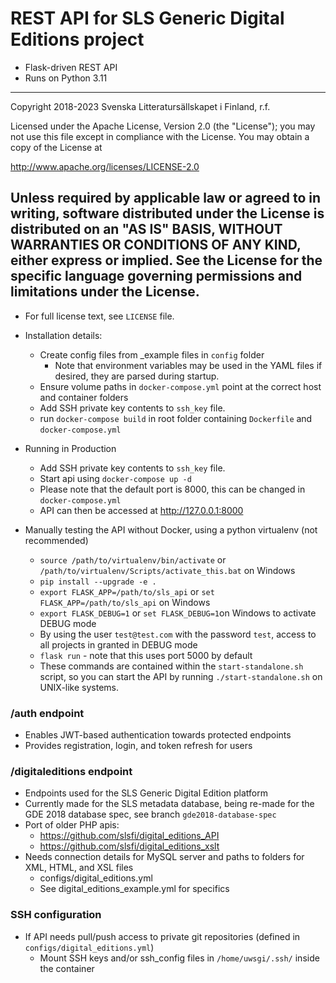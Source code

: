 # REST API for SLS Generic Digital Editions project
- Flask-driven REST API
- Runs on Python 3.11
---
Copyright 2018-2023 Svenska Litteratursällskapet i Finland, r.f.

Licensed under the Apache License, Version 2.0 (the "License");
you may not use this file except in compliance with the License.
You may obtain a copy of the License at

   http://www.apache.org/licenses/LICENSE-2.0

Unless required by applicable law or agreed to in writing, software
distributed under the License is distributed on an "AS IS" BASIS,
WITHOUT WARRANTIES OR CONDITIONS OF ANY KIND, either express or implied.
See the License for the specific language governing permissions and
limitations under the License.
---
- For full license text, see `LICENSE` file.

- Installation details:
    - Create config files from _example files in `config` folder
      - Note that environment variables may be used in the YAML files if desired, they are parsed during startup.
    - Ensure volume paths in `docker-compose.yml` point at the correct host and container folders
    - Add SSH private key contents to `ssh_key` file.
    - run `docker-compose build` in root folder containing `Dockerfile` and `docker-compose.yml`

- Running in Production
    - Add SSH private key contents to `ssh_key` file.
    - Start api using `docker-compose up -d`
    - Please note that the default port is 8000, this can be changed in `docker-compose.yml`
    - API can then be accessed at http://127.0.0.1:8000

- Manually testing the API without Docker, using a python virtualenv (not recommended)
    - `source /path/to/virtualenv/bin/activate` or `/path/to/virtualenv/Scripts/activate_this.bat` on Windows
    - `pip install --upgrade -e .`
    - `export FLASK_APP=/path/to/sls_api` or `set FLASK_APP=/path/to/sls_api` on Windows
    - `export FLASK_DEBUG=1` or `set FLASK_DEBUG=1`on Windows to activate DEBUG mode
    - By using the user `test@test.com` with the password `test`, access to all projects in granted in DEBUG mode
    - `flask run` - note that this uses port 5000 by default
    - These commands are contained within the `start-standalone.sh` script, so you can start the API by running `./start-standalone.sh` on UNIX-like systems.

### /auth endpoint
- Enables JWT-based authentication towards protected endpoints
- Provides registration, login, and token refresh for users

### /digitaleditions endpoint
- Endpoints used for the SLS Generic Digital Edition platform
- Currently made for the SLS metadata database, being re-made for the GDE 2018 database spec, see branch `gde2018-database-spec`
- Port of older PHP apis:
    - https://github.com/slsfi/digital_editions_API
    - https://github.com/slsfi/digital_editions_xslt
- Needs connection details for MySQL server and paths to folders for XML, HTML, and XSL files
    - configs/digital_editions.yml
    - See digital_editions_example.yml for specifics

### SSH configuration
- If API needs pull/push access to private git repositories (defined in `configs/digital_editions.yml`)
    - Mount SSH keys and/or ssh_config files in `/home/uwsgi/.ssh/` inside the container
